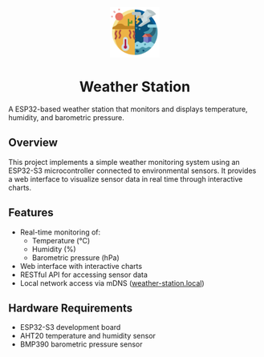 <p align="center">
    <img src="front/logo.svg" height=100 center>
    <h1 align="center">Weather Station</h1>
</p>

A ESP32-based weather station that monitors and displays temperature, humidity, and barometric pressure.

## Overview
This project implements a simple weather monitoring system using an ESP32-S3 microcontroller connected to environmental sensors. It provides a web interface to visualize sensor data in real time through interactive charts.

## Features
- Real-time monitoring of:
    - Temperature (°C)
    - Humidity (%)
    - Barometric pressure (hPa)
- Web interface with interactive charts
- RESTful API for accessing sensor data
- Local network access via mDNS ([weather-station.local](http://weather-station.local/))

## Hardware Requirements
- ESP32-S3 development board
- AHT20 temperature and humidity sensor
- BMP390 barometric pressure sensor